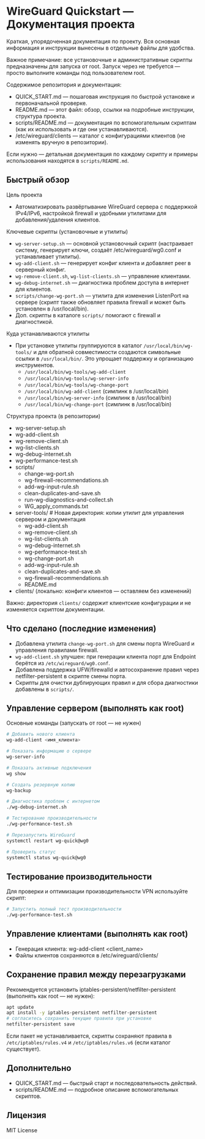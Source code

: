 # WireGuard Quickstart — Документация проекта

Краткая, упорядоченная документация по проекту. Вся основная информация и инструкции вынесены в отдельные файлы для удобства.

Важное примечание: все установочные и административные скрипты предназначены для запуска от root. Запуск через не требуется — просто выполните команды под пользователем root.

Содержимое репозитория и документация:
- QUICK_START.md — пошаговая инструкция по быстрой установке и первоначальной проверке.
- README.md — этот файл: обзор, ссылки на подробные инструкции, структура проекта.
- scripts/README.md — документация по вспомогательным скриптам (как их использовать и где они устанавливаются).
- /etc/wireguard/clients — каталог с конфигурациями клиентов (не изменять вручную в репозитории).

Если нужно — детальная документация по каждому скрипту и примеры использования находятся в `scripts/README.md`.

## Быстрый обзор

Цель проекта
- Автоматизировать развёртывание WireGuard сервера с поддержкой IPv4/IPv6, настройкой firewall и удобными утилитами для добавления/удаления клиентов.

Ключевые скрипты (установочные и утилиты)
- `wg-server-setup.sh` — основной установочный скрипт (настраивает систему, генерирует ключи, создаёт /etc/wireguard/wg0.conf и устанавливает утилиты).
- `wg-add-client.sh` — генерирует конфиг клиента и добавляет peer в серверный конфиг.
- `wg-remove-client.sh`, `wg-list-clients.sh` — управление клиентами.
- `wg-debug-internet.sh` — диагностика проблем доступа в интернет для клиентов.
- `scripts/change-wg-port.sh` — утилита для изменения ListenPort на сервере (скрипт также обновляет правила firewall и может быть установлен в /usr/local/bin).
- Доп. скрипты в каталоге `scripts/` помогают с firewall и диагностикой.

Куда устанавливаются утилиты
- При установке утилиты группируются в каталог `/usr/local/bin/wg-tools/` и для обратной совместимости создаются символьные ссылки в `/usr/local/bin/`. Это упрощает поддержку и организацию инструментов.
  - `/usr/local/bin/wg-tools/wg-add-client`
  - `/usr/local/bin/wg-tools/wg-server-info`
  - `/usr/local/bin/wg-tools/wg-change-port`
  - `/usr/local/bin/wg-add-client` (симлинк в /usr/local/bin)
  - `/usr/local/bin/wg-server-info` (симлинк в /usr/local/bin)
  - `/usr/local/bin/wg-change-port` (симлинк в /usr/local/bin)

Структура проекта (в репозитории)
- wg-server-setup.sh
- wg-add-client.sh
- wg-remove-client.sh
- wg-list-clients.sh
- wg-debug-internet.sh
- wg-performance-test.sh
- scripts/
  - change-wg-port.sh
  - wg-firewall-recommendations.sh
  - add-wg-input-rule.sh
  - clean-duplicates-and-save.sh
  - run-wg-diagnostics-and-collect.sh
  - WG_apply_commands.txt
- server-tools/   # Новая директория: копии утилит для управления сервером и документация
  - wg-add-client.sh
  - wg-remove-client.sh
  - wg-list-clients.sh
  - wg-debug-internet.sh
  - wg-performance-test.sh
  - wg-change-port.sh
  - add-wg-input-rule.sh
  - clean-duplicates-and-save.sh
  - wg-firewall-recommendations.sh
  - README.md
- clients/  (локально: конфиги клиентов — оставляем без изменений)

Важно: директория `clients/` содержит клиентские конфигурации и не изменяется скриптом документации.

## Что сделано (последние изменения)
- Добавлена утилита `change-wg-port.sh` для смены порта WireGuard и управления правилами firewall.
- `wg-add-client.sh` улучшен: при генерации клиента порт для Endpoint берётся из `/etc/wireguard/wg0.conf`.
- Добавлена поддержка UFW/firewalld и автосохранение правил через netfilter-persistent в скрипте смены порта.
- Скрипты для очистки дублирующих правил и для сбора диагностики добавлены в `scripts/`.

## Управление сервером (выполнять как root)

Основные команды (запускать от root — не нужен)
```bash
# Добавить нового клиента
wg-add-client <имя_клиента>

# Показать информацию о сервере
wg-server-info

# Показать активные подключения
wg show

# Создать резервную копию
wg-backup

# Диагностика проблем с интернетом
./wg-debug-internet.sh

# Тестирование производительности
./wg-performance-test.sh

# Перезапустить WireGuard
systemctl restart wg-quick@wg0

# Проверить статус
systemctl status wg-quick@wg0
```

## Тестирование производительности

Для проверки и оптимизации производительности VPN используйте скрипт:
```bash
# Запустить полный тест производительности
./wg-performance-test.sh
```

## Управление клиентами (выполнять как root)
- Генерация клиента:
  wg-add-client <client_name>
- Файлы клиентов сохраняются в /etc/wireguard/clients/

## Сохранение правил между перезагрузками
Рекомендуется установить iptables-persistent/netfilter-persistent (выполнять как root — не нужен):
```bash
apt update
apt install -y iptables-persistent netfilter-persistent
# согласитесь сохранить текущие правила при установке
netfilter-persistent save
```

Если пакет не устанавливается, скрипты сохраняют правила в `/etc/iptables/rules.v4` и `/etc/iptables/rules.v6` (если каталог существует).

## Дополнительно
- QUICK_START.md — быстрый старт и последовательность действий.
- scripts/README.md — подробное описание вспомогательных скриптов.

## Лицензия
MIT License
